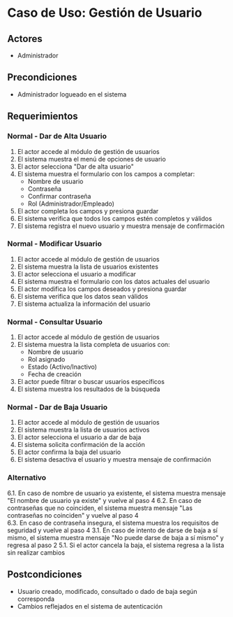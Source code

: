 # Caso de Uso: Gestión de Usuario

## Actores
- Administrador

## Precondiciones
- Administrador logueado en el sistema

## Requerimientos

### Normal - Dar de Alta Usuario
1. El actor accede al módulo de gestión de usuarios
2. El sistema muestra el menú de opciones de usuario
3. El actor selecciona "Dar de alta usuario"
4. El sistema muestra el formulario con los campos a completar:
   - Nombre de usuario
   - Contraseña
   - Confirmar contraseña
   - Rol (Administrador/Empleado)
5. El actor completa los campos y presiona guardar
6. El sistema verifica que todos los campos estén completos y válidos
7. El sistema registra el nuevo usuario y muestra mensaje de confirmación

### Normal - Modificar Usuario
1. El actor accede al módulo de gestión de usuarios
2. El sistema muestra la lista de usuarios existentes
3. El actor selecciona el usuario a modificar
4. El sistema muestra el formulario con los datos actuales del usuario
5. El actor modifica los campos deseados y presiona guardar
6. El sistema verifica que los datos sean válidos
7. El sistema actualiza la información del usuario

### Normal - Consultar Usuario
1. El actor accede al módulo de gestión de usuarios
2. El sistema muestra la lista completa de usuarios con:
   - Nombre de usuario
   - Rol asignado
   - Estado (Activo/Inactivo)
   - Fecha de creación
3. El actor puede filtrar o buscar usuarios específicos
4. El sistema muestra los resultados de la búsqueda

### Normal - Dar de Baja Usuario
1. El actor accede al módulo de gestión de usuarios
2. El sistema muestra la lista de usuarios activos
3. El actor selecciona el usuario a dar de baja
4. El sistema solicita confirmación de la acción
5. El actor confirma la baja del usuario
6. El sistema desactiva el usuario y muestra mensaje de confirmación

### Alternativo
6.1. En caso de nombre de usuario ya existente, el sistema muestra mensaje "El nombre de usuario ya existe" y vuelve al paso 4
6.2. En caso de contraseñas que no coinciden, el sistema muestra mensaje "Las contraseñas no coinciden" y vuelve al paso 4  
6.3. En caso de contraseña insegura, el sistema muestra los requisitos de seguridad y vuelve al paso 4
3.1. En caso de intento de darse de baja a sí mismo, el sistema muestra mensaje "No puede darse de baja a sí mismo" y regresa al paso 2
5.1. Si el actor cancela la baja, el sistema regresa a la lista sin realizar cambios

## Postcondiciones
- Usuario creado, modificado, consultado o dado de baja según corresponda
- Cambios reflejados en el sistema de autenticación